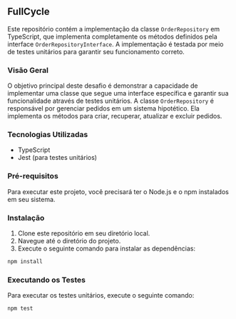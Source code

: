 ## FullCycle

Este repositório contém a implementação da classe `OrderRepository` em TypeScript, que implementa completamente os métodos definidos pela interface `OrderRepositoryInterface`. A implementação é testada por meio de testes unitários para garantir seu funcionamento correto.

### Visão Geral

O objetivo principal deste desafio é demonstrar a capacidade de implementar uma classe que segue uma interface específica e garantir sua funcionalidade através de testes unitários. A classe `OrderRepository` é responsável por gerenciar pedidos em um sistema hipotético. Ela implementa os métodos para criar, recuperar, atualizar e excluir pedidos.

### Tecnologias Utilizadas

* TypeScript
* Jest (para testes unitários)

### Pré-requisitos

Para executar este projeto, você precisará ter o Node.js e o npm instalados em seu sistema.

### Instalação

1. Clone este repositório em seu diretório local.
2. Navegue até o diretório do projeto.
3. Execute o seguinte comando para instalar as dependências:

```bash
npm install
```

### Executando os Testes
Para executar os testes unitários, execute o seguinte comando:

```bash
npm test
```
